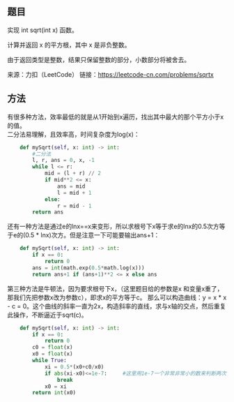 ## 题目
实现 int sqrt(int x) 函数。

计算并返回 x 的平方根，其中 x 是非负整数。

由于返回类型是整数，结果只保留整数的部分，小数部分将被舍去。

来源：力扣（LeetCode）
链接：https://leetcode-cn.com/problems/sqrtx


## 方法
有很多种方法，效率最低的就是从1开始到x遍历，找出其中最大的那个平方小于x的值。<br/>
二分法易理解，且效率高，时间复杂度为log(x)：
```python
    def mySqrt(self, x: int) -> int:
        #二分法
        l, r, ans = 0, x, -1
        while l <= r:
            mid = (l + r) // 2
            if mid**2 <= x:
                ans = mid
                l = mid + 1
            else:
                r = mid - 1
        return ans
```
还有一种方法是通过e的lnx==x来变形，所以求根号下x等于求e的lnx的0.5次方等于e的(0.5 * lnx)次方。但是注意一下可能要输出ans+1：
```python
    def mySqrt(self, x: int) -> int:
        if x == 0:
            return 0
        ans = int(math.exp(0.5*math.log(x)))
        return ans+1 if (ans+1)**2 <= x else ans
```
第三种方法是牛顿法，因为要求根号下x，（这里题目给的参数是x 和变量x重了，那我们先把参数x改为参数c），即求x的平方等于c。
那么可以构造曲线：y = x * x - c = 0。这个曲线的斜率一直为2x，构造斜率的直线，求与x轴的交点，然后重复此操作，不断逼近于sqrt(c)。
```python
    def mySqrt(self, x: int) -> int:
        if x == 0:
            return 0
        c0 = float(x)
        x0 = float(x)
        while True:
            xi = 0.5*(x0+c0/x0)
            if abs(xi-x0)<=1e-7:     #这里用1e-7一个非常非常小的数来判断两次拟合的值是不是很接近了
                break
            x0 = xi
        return int(x0)
```